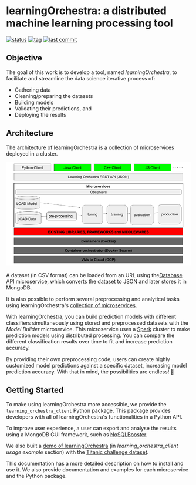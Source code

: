 # learningOrchestra: a distributed machine learning processing tool 

[![status](https://img.shields.io/badge/build-passing-brightgreen)](https://shields.io/)
[![tag](https://img.shields.io/github/v/tag/riibeirogabriel/learningOrchestra)](https://github.com/riibeirogabriel/learningOrchestra/tags)
[![last commit](https://img.shields.io/github/last-commit/riibeirogabriel/learningOrchestra)](https://github.com/riibeirogabriel/learningOrchestra/tags)

## Objective

The goal of this work is to develop a tool, named *learningOrchestra*, to facilitate and streamline the data science iterative process of:

* Gathering data
* Cleaning/preparing the datasets
* Building models
* Validating their predictions, and
* Deploying the results

## Architecture

The architecture of learningOrchestra is a collection of microservices deployed in a cluster.

![architecture](./architecture.png)

A dataset (in CSV format) can be loaded from an URL using the[Database API](https://riibeirogabriel.github.io/learningOrchestra/database_api) microservice, which converts the dataset to JSON and later stores it in MongoDB.

It is also possible to perform several preprocessing and analytical tasks using learningOrchestra's [collection of microservices](https://riibeirogabriel.github.io/learningOrchestra/usage).

With learningOrchestra, you can build prediction models with different classifiers simultaneously using stored and preprocessed datasets with the *Model Builder* microservice. This microservice uses a [Spark](https://spark.apache.org/) cluster to make prediction models using distributed processing. You can compare the different classification results over time to fit and increase prediction accuracy.

By providing their own preprocessing code, users can create highly customized model predictions against a specific dataset, increasing model prediction accuracy. With that in mind, the possibilities are endless! 🚀


## Getting Started

To make using learningOrchestra more accessible, we provide the `learning_orchestra_client` Python package. This package provides developers with all of learningOrchestra's functionalities in a Python API.

To improve user experience, a user can export and analyse the results using a MongoDB GUI framework, such as [NoSQLBooster](https://nosqlbooster.com).

We also built a [demo of learningOrchestra](https://pypi.org/project/learning-orchestra-client/) (in *learning_orchestra_client usage example* section) with the [Titanic challenge dataset](https://www.kaggle.com/c/titanic).

This documentation has a more detailed description on how to install and use it. We also provide documentation and examples for each microservice and the Python package.



